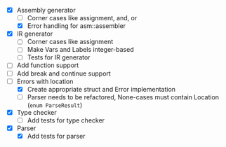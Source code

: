 - [X] Assembly generator
  - [ ] Corner cases like assignment, and, or
  - [X] Error handling for asm::assembler
- [X] IR generator
  - [ ] Corner cases like assignment
  - [ ] Make Vars and Labels integer-based
  - [ ] Tests for IR generator
- [ ] Add function support
- [ ] Add break and continue support
- [ ] Errors with location
  - [X] Create appropriate struct and Error implementation
  - [ ] Parser needs to be refactored, None-cases must contain Location (`enum ParseResult`)
- [X] Type checker
  - [ ] Add tests for type checker
- [X] Parser
  - [X] Add tests for parser

